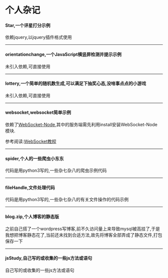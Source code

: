 个人杂记
====

#### Star,一个评星打分示例

依赖jquery,以jquery插件格式使用

---

#### orientationchange,一个JavaScript横竖屏检测并提示示例

未引入依赖,可直接使用

---

#### lottery,一个简单的随机数生成,可以满足下抽奖心态,没啥事点点的小游戏

未引入依赖,可直接使用

---

#### websocket,websocket简单示例

依赖了[WebSocket-Node](https://github.com/theturtle32/WebSocket-Node),其中的服务端需先利用install安装WebSocket-Node
模块.

参考阅读:[WebSocket教程](http://www.ruanyifeng.com/blog/2017/05/websocket.html)

---

#### spider,个人的一些爬虫小东东

代码是用python3写的,一些杂七杂八的爬虫示例代码

---

#### fileHandle,文件处理代码

代码是用python3写的,一些杂七杂八的有关文件操作的代码示例

---

#### blog.zip,个人博客的静态版

之前自己搭了一个wordpress写博客,前不久访问量上来导致mysql被高挂了,于是我想把博客静态花了,当前还未找到合适方法,故先将博客全部弄成了静态文件,打包保存一下

---

#### jsStudy,自己写的或收集的一些js方法或语句

自己写的或收集的一些js方法或语句
